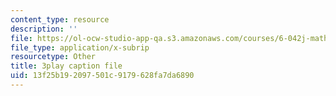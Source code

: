 ```yaml
---
content_type: resource
description: ''
file: https://ol-ocw-studio-app-qa.s3.amazonaws.com/courses/6-042j-mathematics-for-computer-science-spring-2015/13f25b192097501c9179628fa7da6890_Mhip1rljvRo.vtt
file_type: application/x-subrip
resourcetype: Other
title: 3play caption file
uid: 13f25b19-2097-501c-9179-628fa7da6890
---
```

